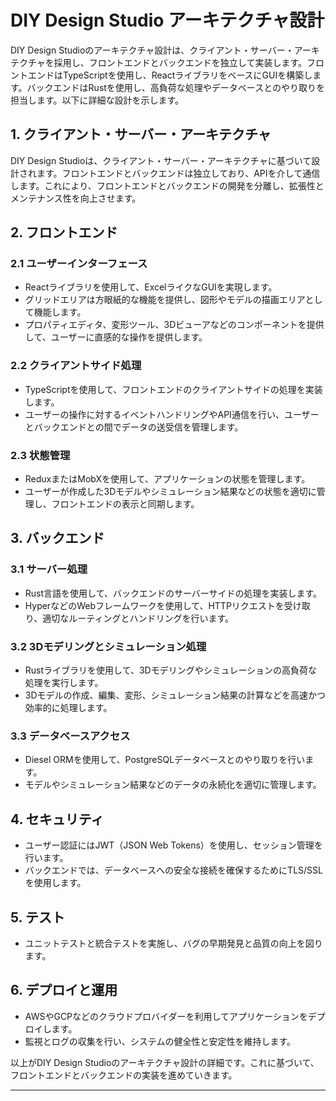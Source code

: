 # DIY Design Studio アーキテクチャ設計

DIY Design Studioのアーキテクチャ設計は、クライアント・サーバー・アーキテクチャを採用し、フロントエンドとバックエンドを独立して実装します。フロントエンドはTypeScriptを使用し、ReactライブラリをベースにGUIを構築します。バックエンドはRustを使用し、高負荷な処理やデータベースとのやり取りを担当します。以下に詳細な設計を示します。

## 1. クライアント・サーバー・アーキテクチャ

DIY Design Studioは、クライアント・サーバー・アーキテクチャに基づいて設計されます。フロントエンドとバックエンドは独立しており、APIを介して通信します。これにより、フロントエンドとバックエンドの開発を分離し、拡張性とメンテナンス性を向上させます。

## 2. フロントエンド

### 2.1 ユーザーインターフェース

- Reactライブラリを使用して、ExcelライクなGUIを実現します。
- グリッドエリアは方眼紙的な機能を提供し、図形やモデルの描画エリアとして機能します。
- プロパティエディタ、変形ツール、3Dビューアなどのコンポーネントを提供して、ユーザーに直感的な操作を提供します。

### 2.2 クライアントサイド処理

- TypeScriptを使用して、フロントエンドのクライアントサイドの処理を実装します。
- ユーザーの操作に対するイベントハンドリングやAPI通信を行い、ユーザーとバックエンドとの間でデータの送受信を管理します。

### 2.3 状態管理

- ReduxまたはMobXを使用して、アプリケーションの状態を管理します。
- ユーザーが作成した3Dモデルやシミュレーション結果などの状態を適切に管理し、フロントエンドの表示と同期します。

## 3. バックエンド

### 3.1 サーバー処理

- Rust言語を使用して、バックエンドのサーバーサイドの処理を実装します。
- HyperなどのWebフレームワークを使用して、HTTPリクエストを受け取り、適切なルーティングとハンドリングを行います。

### 3.2 3Dモデリングとシミュレーション処理

- Rustライブラリを使用して、3Dモデリングやシミュレーションの高負荷な処理を実行します。
- 3Dモデルの作成、編集、変形、シミュレーション結果の計算などを高速かつ効率的に処理します。

### 3.3 データベースアクセス

- Diesel ORMを使用して、PostgreSQLデータベースとのやり取りを行います。
- モデルやシミュレーション結果などのデータの永続化を適切に管理します。

## 4. セキュリティ

- ユーザー認証にはJWT（JSON Web Tokens）を使用し、セッション管理を行います。
- バックエンドでは、データベースへの安全な接続を確保するためにTLS/SSLを使用します。

## 5. テスト

- ユニットテストと統合テストを実施し、バグの早期発見と品質の向上を図ります。

## 6. デプロイと運用

- AWSやGCPなどのクラウドプロバイダーを利用してアプリケーションをデプロイします。
- 監視とログの収集を行い、システムの健全性と安定性を維持します。

以上がDIY Design Studioのアーキテクチャ設計の詳細です。これに基づいて、フロントエンドとバックエンドの実装を進めていきます。

---